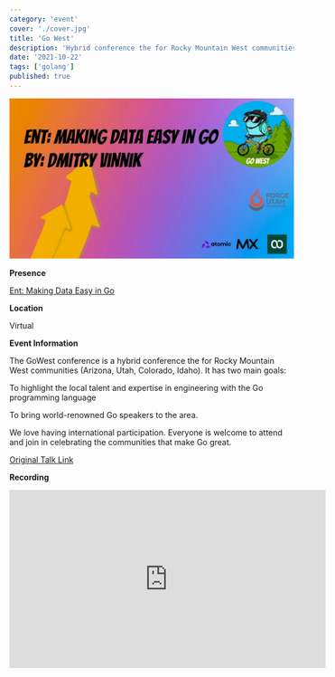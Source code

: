 ```yaml
---
category: 'event'
cover: './cover.jpg'
title: 'Go West'
description: 'Hybrid conference the for Rocky Mountain West communities (Arizona, Utah, Colorado, Idaho) with a goal to highlight the local talent and expertise in engineering with the Go programming language'
date: '2021-10-22'
tags: ['golang']
published: true
---
```

![cover](./cover.jpg)

**Presence**

[Ent: Making Data Easy in Go](https://dvinnik.dev/presentations/2021/ent_making-data-easy-in-go)

**Location**

Virtual

**Event Information**

The GoWest conference is a hybrid conference the for Rocky Mountain West communities (Arizona, Utah, Colorado, Idaho).
It has two main goals:

To highlight the local talent and expertise in engineering with the Go programming language

​To bring world-renowned Go speakers to the area.

We love having international participation. Everyone is welcome to attend and join in celebrating the communities that make Go great.

[Original Talk Link](https://hopin.com/events/gowest-conference-2021#speakers)

**Recording**

<iframe width="560" height="315" src="https://www.youtube.com/embed/NvjvzYacgQg" title="YouTube video player" frameborder="0" allow="accelerometer; autoplay; clipboard-write; encrypted-media; gyroscope; picture-in-picture" allowfullscreen></iframe>